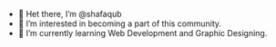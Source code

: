 - 👋 Het there, I’m @shafaqub
- 👀 I’m interested in becoming a part of this community.
- 🌱 I’m currently learning Web Development and Graphic Designing.
<!---
shafaqub/shafaqub is a ✨ special ✨ repository because its `README.md` (this file) appears on your GitHub profile.
You can click the Preview link to take a look at your changes.
--->

